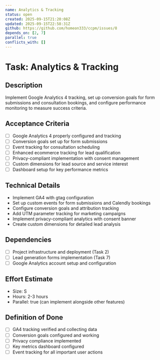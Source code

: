 ```yaml
---
name: Analytics & Tracking
status: open
created: 2025-09-15T21:20:08Z
updated: 2025-09-15T22:58:31Z
github: https://github.com/homeon333/ccpm/issues/8
depends_on: [2, 7]
parallel: true
conflicts_with: []
---
```


# Task: Analytics & Tracking

## Description
Implement Google Analytics 4 tracking, set up conversion goals for form submissions and consultation bookings, and configure performance monitoring to measure success criteria.

## Acceptance Criteria
- [ ] Google Analytics 4 properly configured and tracking
- [ ] Conversion goals set up for form submissions
- [ ] Event tracking for consultation scheduling
- [ ] Enhanced ecommerce tracking for lead qualification
- [ ] Privacy-compliant implementation with consent management
- [ ] Custom dimensions for lead source and service interest
- [ ] Dashboard setup for key performance metrics

## Technical Details
- Implement GA4 with gtag configuration
- Set up custom events for form submissions and Calendly bookings
- Configure conversion goals and attribution tracking
- Add UTM parameter tracking for marketing campaigns
- Implement privacy-compliant analytics with consent banner
- Create custom dimensions for detailed lead analysis

## Dependencies
- [ ] Project infrastructure and deployment (Task 2)
- [ ] Lead generation forms implementation (Task 7)
- [ ] Google Analytics account setup and configuration

## Effort Estimate
- Size: S
- Hours: 2-3 hours
- Parallel: true (can implement alongside other features)

## Definition of Done
- [ ] GA4 tracking verified and collecting data
- [ ] Conversion goals configured and working
- [ ] Privacy compliance implemented
- [ ] Key metrics dashboard configured
- [ ] Event tracking for all important user actions
